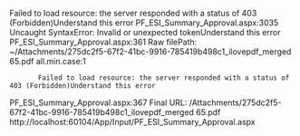 Failed to load resource: the server responded with a status of 403 (Forbidden)Understand this error
PF_ESI_Summary_Approval.aspx:3035 Uncaught SyntaxError: Invalid or unexpected tokenUnderstand this error
PF_ESI_Summary_Approval.aspx:361 Raw filePath: ~/Attachments/275dc2f5-67f2-41bc-9916-785419b498c1_ilovepdf_merged 65.pdf
all.min.case:1 
            
            
           Failed to load resource: the server responded with a status of 403 (Forbidden)Understand this error
PF_ESI_Summary_Approval.aspx:367 Final URL: /Attachments/275dc2f5-67f2-41bc-9916-785419b498c1_ilovepdf_merged 65.pdf
http://localhost:60104/App/Input/PF_ESI_Summary_Approval.aspx
